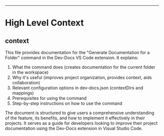 

  ---
# High Level Context
## context
This file provides documentation for the "Generate Documentation for a Folder" command in the Dev-Docs VS Code extension. It explains:

1. What the command does (creates documentation for the current folder in the workspace)
2. Why it's useful (improves project organization, provides context, aids collaboration)
3. Relevant configuration options in dev-docs.json (contextDirs and mappings)
4. Prerequisites for using the command
5. Step-by-step instructions on how to use the command

The document is structured to give users a comprehensive understanding of the feature, its benefits, and how to implement it effectively in their projects. It serves as a guide for developers looking to improve their project documentation using the Dev-Docs extension in Visual Studio Code.

  